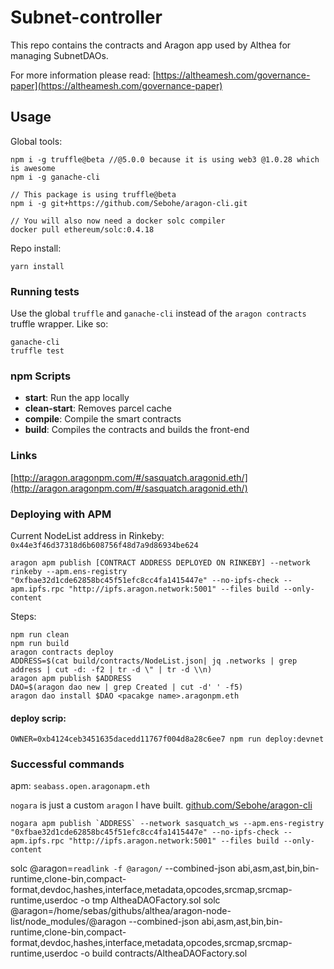 # Subnet-controller

This repo contains the contracts and Aragon app used by Althea for managing SubnetDAOs.

For more information please read: [https://altheamesh.com/governance-paper](https://altheamesh.com/governance-paper)


## Usage

Global tools:

```
npm i -g truffle@beta //@5.0.0 because it is using web3 @1.0.28 which is awesome
npm i -g ganache-cli

// This package is using truffle@beta
npm i -g git+https://github.com/Sebohe/aragon-cli.git

// You will also now need a docker solc compiler
docker pull ethereum/solc:0.4.18
```

Repo install:

```
yarn install
```

### Running tests

Use the global `truffle` and `ganache-cli` instead of the `aragon contracts` truffle wrapper. Like so:

```
ganache-cli
truffle test
```

### npm Scripts

- **start**: Run the app locally
- **clean-start**: Removes parcel cache
- **compile**: Compile the smart contracts
- **build**: Compiles the contracts and builds the front-end

### Links

[http://aragon.aragonpm.com/#/sasquatch.aragonid.eth/](http://aragon.aragonpm.com/#/sasquatch.aragonid.eth/)

### Deploying with APM

Current NodeList address in Rinkeby: `0x44e3f46d37318d6b608756f48d7a9d86934be624`

`aragon apm publish [CONTRACT ADDRESS DEPLOYED ON RINKEBY] --network rinkeby --apm.ens-registry "0xfbae32d1cde62858bc45f51efc8cc4fa1415447e" --no-ipfs-check --apm.ipfs.rpc "http://ipfs.aragon.network:5001" --files build --only-content` 


Steps:

    npm run clean
    npm run build
    aragon contracts deploy
    ADDRESS=$(cat build/contracts/NodeList.json| jq .networks | grep address | cut -d: -f2 | tr -d \" | tr -d \\n)
    aragon apm publish $ADDRESS
    DAO=$(aragon dao new | grep Created | cut -d' ' -f5)
    aragon dao install $DAO <pacakge name>.aragonpm.eth


#### deploy scrip:
`OWNER=0xb4124ceb3451635dacedd11767f004d8a28c6ee7 npm run deploy:devnet`

### Successful commands

apm: `seabass.open.aragonapm.eth`

`nogara` is just a custom `aragon` I have built. [github.com/Sebohe/aragon-cli](github.com/Sebohe/aragon-cli)

```
nogara apm publish `ADDRESS` --network sasquatch_ws --apm.ens-registry "0xfbae32d1cde62858bc45f51efc8cc4fa1415447e" --no-ipfs-check --apm.ipfs.rpc "http://ipfs.aragon.network:5001" --files build --only-content
```
solc \@aragon=`readlink -f @aragon/`  --combined-json abi,asm,ast,bin,bin-runtime,clone-bin,compact-format,devdoc,hashes,interface,metadata,opcodes,srcmap,srcmap-runtime,userdoc  -o tmp AltheaDAOFactory.sol
solc @aragon=/home/sebas/githubs/althea/aragon-node-list/node_modules/@aragon  --combined-json abi,asm,ast,bin,bin-runtime,clone-bin,compact-format,devdoc,hashes,interface,metadata,opcodes,srcmap,srcmap-runtime,userdoc  -o build contracts/AltheaDAOFactory.sol
